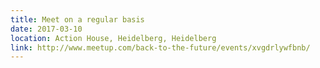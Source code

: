 ```yaml
---
title: Meet on a regular basis
date: 2017-03-10
location: Action House, Heidelberg, Heidelberg
link: http://www.meetup.com/back-to-the-future/events/xvgdrlywfbnb/
---
```

